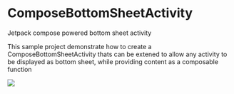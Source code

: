 # ComposeBottomSheetActivity
Jetpack compose powered bottom sheet activity

This sample project demonstrate how to create a ComposeBottomSheetActivity thats can be extened to allow any activity to be displayed as bottom sheet,
 while providing content as a composable function

![](https://github.com/zivkesten/ComposeBottomSheetActivity/blob/master/composBottomSheet.gif)
